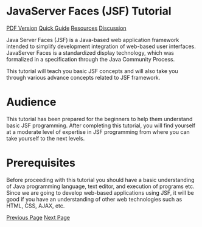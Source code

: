 # JavaServer Faces (JSF) Tutorial
[PDF Version](../jsf/jsf_pdf_version.md)
[Quick Guide](../jsf/jsf_quick_guide.md)
[Resources](../jsf/jsf_useful_resources.md)
[Discussion](../jsf/jsf_discussion.md)

Java Server Faces (JSF) is a Java-based web application framework intended to simplify development integration of web-based user interfaces. JavaServer Faces is a standardized display technology, which was formalized in a specification through the Java Community Process.

This tutorial will teach you basic JSF concepts and will also take you through various advance concepts related to JSF framework.

# Audience
This tutorial has been prepared for the beginners to help them understand basic JSF programming. After completing this tutorial, you will find yourself at a moderate level of expertise in JSF programming from where you can take yourself to the next levels.

# Prerequisites
Before proceeding with this tutorial you should have a basic understanding of Java programming language, text editor, and execution of programs etc. Since we are going to develop web-based applications using JSF, it will be good if you have an understanding of other web technologies such as HTML, CSS, AJAX, etc.


[Previous Page](../jsf/index.md) [Next Page](../jsf/jsf_overview.md) 
